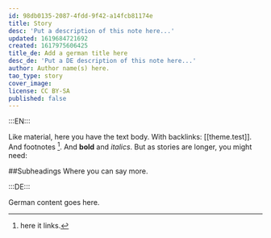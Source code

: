 ```yaml
---
id: 98db0135-2087-4fdd-9f42-a14fcb81174e
title: Story
desc: 'Put a description of this note here...'
updated: 1619684721692
created: 1617975606425
title_de: Add a german title here
desc_de: 'Put a DE description of this note here...'
author: Author name(s) here.
tao_type: story
cover_image: 
license: CC BY-SA
published: false
---
```


:::EN:::

Like material, here you have the text body. With backlinks: [[theme.test]].
And footnotes [^footnote1].
And **bold** and _italics_.
But as stories are longer, you might need:

##Subheadings
Where you can say more.

[^footnote1]: here it links.

<!-- And this allows us to leave notes to the others that are not visible in the preview. -->

:::DE:::

German content goes here.